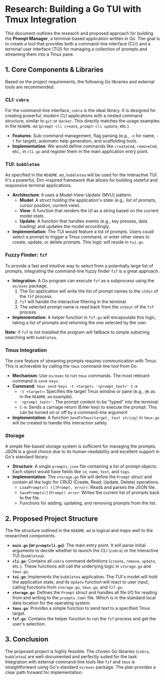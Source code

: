 # Research: Building a Go TUI with Tmux Integration

This document outlines the research and proposed approach for building the **Prompt Manager**, a terminal-based application written in Go. The goal is to create a tool that provides both a command-line interface (CLI) and a terminal user interface (TUI) for managing a collection of prompts and streaming them into a Tmux pane.

## 1. Core Components & Libraries

Based on the project requirements, the following Go libraries and external tools are recommended.

### CLI: `cobra`
For the command-line interface, `cobra` is the ideal library. It is designed for creating powerful, modern CLI applications with a nested command structure, similar to `git` or `docker`. This directly matches the usage examples in the `README.md` (`prompt-cli create`, `prompt-cli update`, etc.).

- **Features**: Sub-command management, flag parsing (e.g., `-n` for name, `-t` for target), automatic help generation, and scaffolding tools.
- **Implementation**: We would define commands like `createCmd`, `removeCmd`, etc., in `cli.go` and register them in the main application entry point.

### TUI: `bubbletea`
As specified in the `README.md`, `bubbletea` will be used for the interactive TUI. It's a powerful, Elm-inspired framework that allows for building stateful and responsive terminal applications.

- **Architecture**: It uses a Model-View-Update (MVU) pattern.
    - **Model**: A struct holding the application's state (e.g., list of prompts, cursor position, current view).
    - **View**: A function that renders the UI as a string based on the current model state.
    - **Update**: A function that handles events (e.g., key presses, data loading) and updates the model accordingly.
- **Implementation**: The TUI would feature a list of prompts. Users could select a prompt to trigger a Tmux command, or enter other views to create, update, or delete prompts. This logic will reside in `tui.go`.

### Fuzzy Finder: `fzf`
To provide a fast and intuitive way to select from a potentially large list of prompts, integrating the command-line fuzzy finder `fzf` is a great approach.

- **Integration**: A Go program can execute `fzf` as a subprocess using the `os/exec` package.
    1. The Go application will write the list of prompt names to the `stdin` of the `fzf` process.
    2. `fzf` will handle the interactive filtering in the terminal.
    3. The selected prompt name is read back from the `stdout` of the `fzf` process.
- **Implementation**: A helper function in `fzf.go` will encapsulate this logic, taking a list of prompts and returning the one selected by the user.

**Note:** if `fzf` is not installed the program will fallback to simple substring searching with
`bubbletea`.

### Tmux Integration
The core feature of streaming prompts requires communication with Tmux. This is achievable by calling the `tmux` command-line tool from Go.

- **Mechanism**: Use `os/exec` to run `tmux` commands. The most relevant command is `send-keys`.
- **Command**: `tmux send-keys -t <target> '<prompt_text>' C-m`
    - `-t <target>`: Specifies the target Tmux window or pane (e.g., `@6` as in the `README.md` example).
    - `'<prompt_text>'`: The prompt content to be "typed" into the terminal.
    - `C-m`: Sends a carriage return (Enter key) to execute the prompt. This can be turned on or
    off by a command-line argument
- **Implementation**: A function `SendToTmux(target, text string)` in `tmux.go` will be created to handle this interaction safely.

### Storage
A simple file-based storage system is sufficient for managing the prompts. JSON is a good choice due to its human-readability and excellent support in Go's standard library.

- **Structure**: A single `prompts.json` file containing a list of prompt objects. Each object would have fields like `id`, `name`, `text`, and `tags`.
- **Implementation**: The `storage.go` file will define the `Prompt` struct and contain all the logic for CRUD (Create, Read, Update, Delete) operations.
    - `LoadPrompts() ([]Prompt, error)`: Reads and parses the JSON file.
    - `SavePrompts([]Prompt) error`: Writes the current list of prompts back to the file.
    - Functions for adding, updating, and removing prompts from the list.

## 2. Proposed Project Structure

The file structure outlined in the `README.md` is logical and maps well to the researched components.

- **`main.go` (or `promptcli.go`)**: The main entry point. It will parse initial arguments to decide whether to launch the CLI (`cobra`) or the interactive TUI (`bubbletea`).
- **`cli.go`**: Contains all `cobra` command definitions (`create`, `remove`, `update`, etc.). These functions will call the underlying logic in `storage.go` and `tmux.go`.
- **`tui.go`**: Implements the `bubbletea` application. The TUI's model will hold the application state, and its `Update` function will react to user input, calling functions from `storage.go`, `tmux.go`, and `fzf.go`.
- **`storage.go`**: Defines the `Prompt` struct and handles all file I/O for reading from and writing to the `prompts.toml` file. Which is in the standard local data location for the operating system.
- **`tmux.go`**: Provides a simple function to send text to a specified Tmux target.
- **`fzf.go`**: Contains the helper function to run the `fzf` process and get the user's selection.

## 3. Conclusion

The proposed project is highly feasible. The chosen Go libraries (`cobra`, `bubbletea`) are well-documented and perfectly suited for the task. Integration with external command-line tools like `fzf` and `tmux` is straightforward using Go's standard `os/exec` package. The plan provides a clear path forward for implementation.
